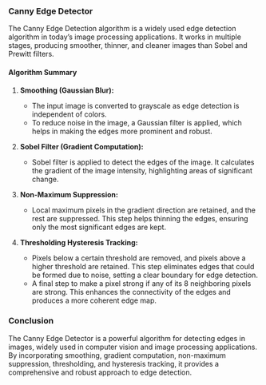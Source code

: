 ### Canny Edge Detector

The Canny Edge Detection algorithm is a widely used edge detection algorithm in today’s image processing applications. It works in multiple stages, producing smoother, thinner, and cleaner images than Sobel and Prewitt filters.

#### Algorithm Summary

1. **Smoothing (Gaussian Blur):**
   - The input image is converted to grayscale as edge detection is independent of colors.
   - To reduce noise in the image, a Gaussian filter is applied, which helps in making the edges more prominent and robust.

2. **Sobel Filter (Gradient Computation):**
   - Sobel filter is applied to detect the edges of the image. It calculates the gradient of the image intensity, highlighting areas of significant change.

3. **Non-Maximum Suppression:**
   - Local maximum pixels in the gradient direction are retained, and the rest are suppressed. This step helps thinning the edges, ensuring only the most significant edges are kept.

4. **Thresholding Hysteresis Tracking:**
   - Pixels below a certain threshold are removed, and pixels above a higher threshold are retained. This step eliminates edges that could be formed due to noise, setting a clear boundary for edge detection.
   - A final step to make a pixel strong if any of its 8 neighboring pixels are strong. This enhances the connectivity of the edges and produces a more coherent edge map.

### Conclusion

The Canny Edge Detector is a powerful algorithm for detecting edges in images, widely used in computer vision and image processing applications. By incorporating smoothing, gradient computation, non-maximum suppression, thresholding, and hysteresis tracking, it provides a comprehensive and robust approach to edge detection.

